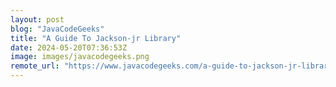 ```yaml
---
layout: post
blog: "JavaCodeGeeks"
title: "A Guide To Jackson-jr Library"
date: 2024-05-20T07:36:53Z
image: images/javacodegeeks.png
remote_url: "https://www.javacodegeeks.com/a-guide-to-jackson-jr-library.html"
---
```

